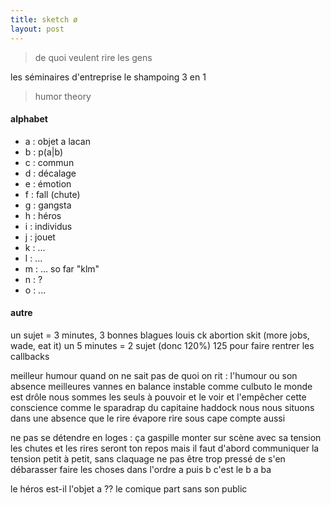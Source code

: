 ```yaml
---
title: sketch ø
layout: post
---
```


> de quoi veulent rire les gens

les séminaires d'entreprise
le shampoing 3 en 1

> humor theory

#### alphabet

- a : objet a lacan
- b : p(a|b)
- c : commun
- d : décalage
- e : émotion
- f : fall (chute)
- g : gangsta
- h : héros
- i : individus
- j : jouet
- k : ... 
- l : ...
- m : ... so far "klm"
- n : ?
- o : ...

#### autre

un sujet = 3 minutes, 3 bonnes blagues
louis ck abortion skit (more jobs, wade, eat it)
un 5 minutes = 2 sujet (donc 120%)
125 pour faire rentrer les callbacks

meilleur humour quand on ne sait pas de quoi on rit :
l'humour ou son absence
meilleures vannes en balance instable comme culbuto
le monde est drôle
nous sommes les seuls à pouvoir et le voir
et l'empêcher
cette conscience comme le sparadrap du capitaine haddock
nous nous situons dans une absence que le rire évapore
rire sous cape compte aussi

ne pas se détendre en loges : ça gaspille
monter sur scène avec sa tension
les chutes et les rires seront ton repos
mais il faut d'abord communiquer la tension
petit à petit, sans claquage
ne pas être trop pressé de s'en débarasser
faire les choses dans l'ordre
a puis b c'est le b a ba

le héros est-il l'objet a ??
le comique part sans son public
